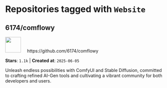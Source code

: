 # Repositories tagged with `Website`


## 6174/comflowy


<a href='https://github.com/6174/comflowy'>
<img src="https://avatars.githubusercontent.com/u/3872872?v=4" width="50" height="50"></a> &nbsp; &nbsp; https://github.com/6174/comflowy

**Stars**: `1.1k` | **Created at**: `2025-06-05`


Unleash endless possibilities with ComfyUI and Stable Diffusion, committed to crafting refined AI-Gen tools and cultivating a vibrant community for both developers and users. 
